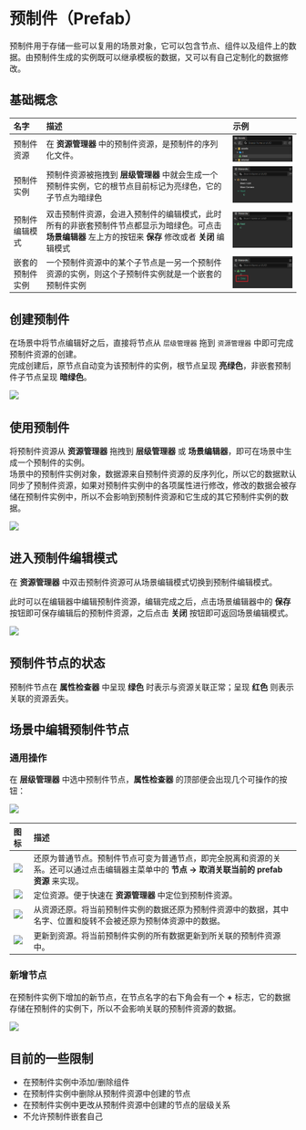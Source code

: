# 预制件（Prefab）

预制件用于存储一些可以复用的场景对象，它可以包含节点、组件以及组件上的数据。由预制件生成的实例既可以继承模板的数据，又可以有自己定制化的数据修改。

## 基础概念

名字 | 描述 | 示例
:---|:---|:---
预制件资源|在 **资源管理器** 中的预制件资源，是预制件的序列化文件。|![](prefab/prefab-asset.png)
预制件实例|预制件资源被拖拽到 **层级管理器** 中就会生成一个预制件实例，它的根节点目前标记为亮绿色，它的子节点为暗绿色|![](prefab/prefab-instance.png)
预制件编辑模式|双击预制件资源，会进入预制件的编辑模式，此时所有的非嵌套预制件节点都显示为暗绿色。可点击 **场景编辑器** 左上方的按钮来 **保存** 修改或者 **关闭** 编辑模式|![](prefab/prefab-edit-mode.png)
嵌套的预制件实例|一个预制件资源中的某个子节点是一另一个预制件资源的实例，则这个子预制件实例就是一个嵌套的预制件实例|![](prefab/nested-prefab.png)


## 创建预制件

在场景中将节点编辑好之后，直接将节点从 `层级管理器` 拖到 `资源管理器` 中即可完成预制件资源的创建。<br>
完成创建后，原节点自动变为该预制件的实例，根节点呈现 **亮绿色**，非嵌套预制件子节点呈现 **暗绿色**。

![](prefab/create-prefab.gif)

## 使用预制件

将预制件资源从 **资源管理器** 拖拽到 **层级管理器** 或 **场景编辑器**，即可在场景中生成一个预制件的实例。<br>
场景中的预制件实例对象，数据源来自预制件资源的反序列化，所以它的数据默认同步了预制件资源，如果对预制件实例中的各项属性进行修改，修改的数据会被存储在预制件实例中，所以不会影响到预制件资源和它生成的其它预制件实例的数据。

![](prefab/use-prefab.gif)

## 进入预制件编辑模式

在 **资源管理器** 中双击预制件资源可从场景编辑模式切换到预制件编辑模式。

此时可以在编辑器中编辑预制件资源，编辑完成之后，点击场景编辑器中的 **保存** 按钮即可保存编辑后的预制件资源，之后点击 **关闭** 按钮即可返回场景编辑模式。

![](prefab/prefab-edit-mode.gif)

## 预制件节点的状态

预制件节点在 **属性检查器** 中呈现 **绿色** 时表示与资源关联正常；呈现 **红色** 则表示关联的资源丢失。

## 场景中编辑预制件节点

### 通用操作

在 **层级管理器** 中选中预制件节点，**属性检查器** 的顶部便会出现几个可操作的按钮：

![](prefab/edit-prefab.png)

图标|描述
:---|:---
![](prefab/unlink-prefab-button.png)|还原为普通节点。预制件节点可变为普通节点，即完全脱离和资源的关系。还可以通过点击编辑器主菜单中的 **节点 -> 取消关联当前的 prefab 资源** 来实现。
![](prefab/locate-prefab-button.png)|定位资源。便于快速在 **资源管理器** 中定位到预制件资源。
![](prefab/revert-prefab-button.png)|从资源还原。将当前预制件实例的数据还原为预制件资源中的数据，其中名字、位置和旋转不会被还原为预制体资源中的数据。
![](prefab/apply-prefab-button.png)|更新到资源。将当前预制件实例的所有数据更新到所关联的预制件资源中。

### 新增节点

在预制件实例下增加的新节点，在节点名字的右下角会有一个 **+** 标志，它的数据存储在预制件的实例下，所以不会影响关联的预制件资源的数据。

![](prefab/prefab-mounted-children.png)

## 目前的一些限制

- 在预制件实例中添加/删除组件
- 在预制件实例中删除从预制件资源中创建的节点
- 在预制件实例中更改从预制件资源中创建的节点的层级关系
- 不允许预制件嵌套自己
